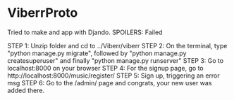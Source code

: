 # ViberrProto

Tried to make and app with Djando. SPOILERS: Failed 

STEP 1: Unzip folder and cd to ../Viberr/viberr 
STEP 2: On the terminal, type "python manage.py migrate", followed by "python manage.py createsuperuser" and finally "python manage.py runserver"
STEP 3: Go to localhost:8000 on your browser 
STEP 4: For the signup page, go to http://localhost:8000/music/register/
STEP 5: Sign up, triggering an error msg
STEP 6: Go to the /admin/ page and congrats, your new user was added there.

